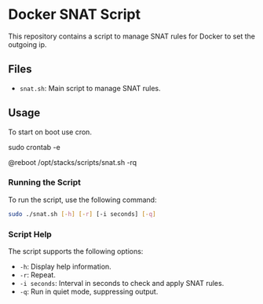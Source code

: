 # Docker SNAT Script

This repository contains a script to manage SNAT rules for Docker to set the outgoing ip.

## Files

- `snat.sh`: Main script to manage SNAT rules.

## Usage

To start on boot use cron.

sudo crontab -e

@reboot /opt/stacks/scripts/snat.sh -rq

### Running the Script

To run the script, use the following command:

```sh
sudo ./snat.sh [-h] [-r] [-i seconds] [-q]
```

### Script Help

The script supports the following options:

- `-h`: Display help information.
- `-r`: Repeat.
- `-i seconds`: Interval in seconds to check and apply SNAT rules.
- `-q`: Run in quiet mode, suppressing output.
